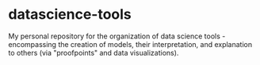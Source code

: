 # datascience-tools
My personal repository for the organization of data science tools - encompassing the creation of models, their interpretation, and explanation to others (via "proofpoints" and data visualizations).
